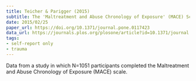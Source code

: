 ```yaml
---
title: Teicher & Parigger (2015)
subtitle: The 'Maltreatment and Abuse Chronology of Exposure' (MACE) Scale for the Retrospective Assessment of Abuse and Neglect During Development
date: 2015/02/25
paper_url: https://doi.org/10.1371/journal.pone.0117423
data_url: https://journals.plos.org/plosone/article?id=10.1371/journal.pone.0117423#sec020
tags:
- self-report only
- trauma
---
```


Data from a study in which N=1051 participants completed the Maltreatment and Abuse Chronology of Exposure (MACE) scale.
